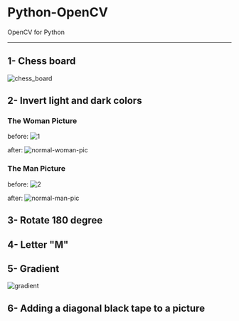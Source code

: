# Python-OpenCV
OpenCV for Python

-----------------------------

## 1- Chess board 

![chess_board](chess_board.jpg)

## 2- Invert light and dark colors

### The Woman Picture
before:
![1](1.jpg)

after:
![normal-woman-pic](normal-woman-pic.jpg)

### The Man Picture
before:
![2](2.jpg)

after:
![normal-man-pic](normal-man-pic.jpg)

## 3- Rotate 180 degree


## 4- Letter "M"


## 5- Gradient

![gradient](gradient.jpg)

## 6- Adding a diagonal black tape to a picture